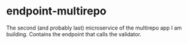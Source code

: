 # endpoint-multirepo
The second (and probably last) microservice of the multirepo app I am building. Contains the endpoint that calls the validator.
